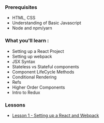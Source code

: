 ### Prerequisites
* HTML, CSS
* Understanding of Basic Javascript
* Node and npm/yarn

### What you'll learn :
* Setting up a React Project
* Setting up webpack
* JSX Syntax
* Stateless vs Stateful components
* Component LifeCycle Methods
* Conditional Rendering
* Refs
* Higher Order Components
* Intro to Redux

### Lessons
* [Lesson 1 - Setting up a React and Webpack](lesson_1/README.md)
